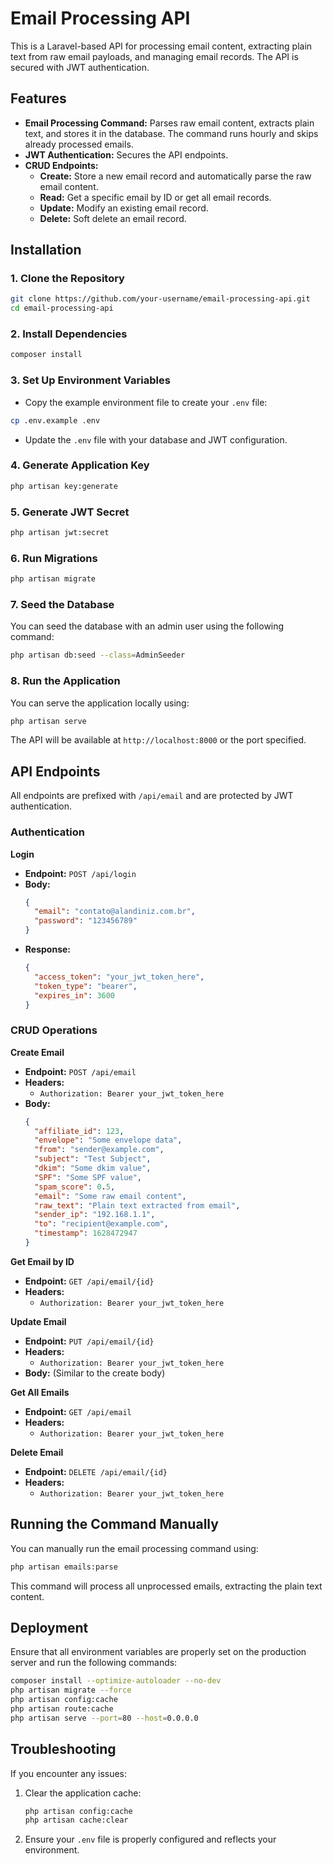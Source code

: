 
# Email Processing API

This is a Laravel-based API for processing email content, extracting plain text from raw email payloads, and managing email records. The API is secured with JWT authentication.

## Features

- **Email Processing Command:** Parses raw email content, extracts plain text, and stores it in the database. The command runs hourly and skips already processed emails.
- **JWT Authentication:** Secures the API endpoints.
- **CRUD Endpoints:** 
  - **Create:** Store a new email record and automatically parse the raw email content.
  - **Read:** Get a specific email by ID or get all email records.
  - **Update:** Modify an existing email record.
  - **Delete:** Soft delete an email record.

## Installation

### 1. Clone the Repository

```bash
git clone https://github.com/your-username/email-processing-api.git
cd email-processing-api
```

### 2. Install Dependencies

```bash
composer install
```

### 3. Set Up Environment Variables

- Copy the example environment file to create your `.env` file:

```bash
cp .env.example .env
```

- Update the `.env` file with your database and JWT configuration.

### 4. Generate Application Key

```bash
php artisan key:generate
```

### 5. Generate JWT Secret

```bash
php artisan jwt:secret
```

### 6. Run Migrations

```bash
php artisan migrate
```

### 7. Seed the Database

You can seed the database with an admin user using the following command:

```bash
php artisan db:seed --class=AdminSeeder
```

### 8. Run the Application

You can serve the application locally using:

```bash
php artisan serve
```

The API will be available at `http://localhost:8000` or the port specified.

## API Endpoints

All endpoints are prefixed with `/api/email` and are protected by JWT authentication.

### Authentication

**Login**

- **Endpoint:** `POST /api/login`
- **Body:**
  ```json
  {
    "email": "contato@alandiniz.com.br",
    "password": "123456789"
  }
  ```
- **Response:**
  ```json
  {
    "access_token": "your_jwt_token_here",
    "token_type": "bearer",
    "expires_in": 3600
  }
  ```

### CRUD Operations

**Create Email**

- **Endpoint:** `POST /api/email`
- **Headers:** 
  - `Authorization: Bearer your_jwt_token_here`
- **Body:**
  ```json
  {
    "affiliate_id": 123,
    "envelope": "Some envelope data",
    "from": "sender@example.com",
    "subject": "Test Subject",
    "dkim": "Some dkim value",
    "SPF": "Some SPF value",
    "spam_score": 0.5,
    "email": "Some raw email content",
    "raw_text": "Plain text extracted from email",
    "sender_ip": "192.168.1.1",
    "to": "recipient@example.com",
    "timestamp": 1628472947
  }
  ```

**Get Email by ID**

- **Endpoint:** `GET /api/email/{id}`
- **Headers:** 
  - `Authorization: Bearer your_jwt_token_here`

**Update Email**

- **Endpoint:** `PUT /api/email/{id}`
- **Headers:** 
  - `Authorization: Bearer your_jwt_token_here`
- **Body:** (Similar to the create body)

**Get All Emails**

- **Endpoint:** `GET /api/email`
- **Headers:** 
  - `Authorization: Bearer your_jwt_token_here`

**Delete Email**

- **Endpoint:** `DELETE /api/email/{id}`
- **Headers:** 
  - `Authorization: Bearer your_jwt_token_here`

## Running the Command Manually

You can manually run the email processing command using:

```bash
php artisan emails:parse
```

This command will process all unprocessed emails, extracting the plain text content.

## Deployment

Ensure that all environment variables are properly set on the production server and run the following commands:

```bash
composer install --optimize-autoloader --no-dev
php artisan migrate --force
php artisan config:cache
php artisan route:cache
php artisan serve --port=80 --host=0.0.0.0
```

## Troubleshooting

If you encounter any issues:

1. Clear the application cache:
   ```bash
   php artisan config:cache
   php artisan cache:clear
   ```

2. Ensure your `.env` file is properly configured and reflects your environment.
